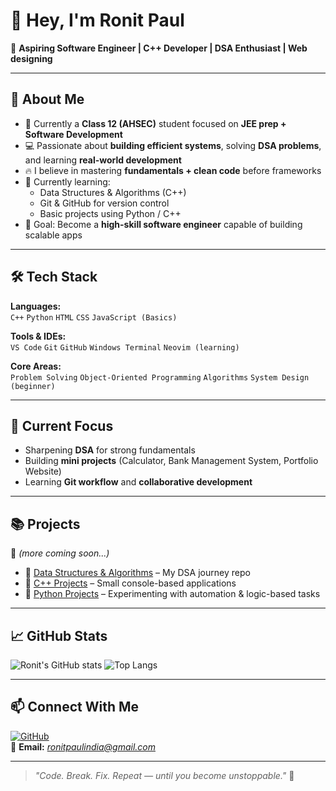 # 👋 Hey, I'm Ronit Paul

🎯 **Aspiring Software Engineer | C++ Developer | DSA Enthusiast | Web designing**

---

## 🚀 About Me
- 🧠 Currently a **Class 12 (AHSEC)** student focused on **JEE prep + Software Development**  
- 💻 Passionate about **building efficient systems**, solving **DSA problems**, and learning **real-world development**  
- 🔥 I believe in mastering **fundamentals + clean code** before frameworks  
- 🌱 Currently learning:
  - Data Structures & Algorithms (C++)
  - Git & GitHub for version control
  - Basic projects using Python / C++
- 🎯 Goal: Become a **high-skill software engineer** capable of building scalable apps

---

## 🛠️ Tech Stack

**Languages:**  
`C++` `Python` `HTML` `CSS` `JavaScript (Basics)`

**Tools & IDEs:**  
`VS Code` `Git` `GitHub` `Windows Terminal` `Neovim (learning)`  

**Core Areas:**  
`Problem Solving` `Object-Oriented Programming` `Algorithms` `System Design (beginner)`

---

## 🧩 Current Focus
- Sharpening **DSA** for strong fundamentals  
- Building **mini projects** (Calculator, Bank Management System, Portfolio Website)  
- Learning **Git workflow** and **collaborative development**

---

## 📚 Projects
🚧 *(more coming soon...)*  
- 🔹 [Data Structures & Algorithms](#) – My DSA journey repo  
- 🔹 [C++ Projects](#) – Small console-based applications  
- 🔹 [Python Projects](#) – Experimenting with automation & logic-based tasks  

---

## 📈 GitHub Stats
![Ronit's GitHub stats](https://github-readme-stats.vercel.app/api?username=RonitPaul19&show_icons=true&theme=tokyonight)
![Top Langs](https://github-readme-stats.vercel.app/api/top-langs/?username=RonitPaul19&layout=compact&theme=tokyonight)

---

## 📫 Connect With Me
[![GitHub](https://img.shields.io/badge/GitHub-RonitPaul19-blue?style=flat-square&logo=github)](https://github.com/RonitPaul19)  
📧 **Email:** *ronitpaulindia@gmail.com*

---

> *"Code. Break. Fix. Repeat — until you become unstoppable."* 🚀
